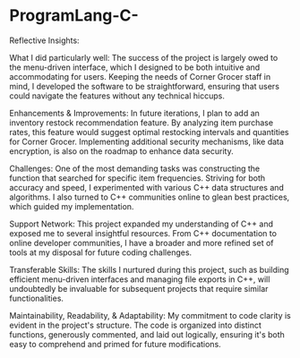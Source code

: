 # ProgramLang-C-

Reflective Insights:

What I did particularly well:
The success of the project is largely owed to the menu-driven interface, which I designed to be both intuitive and accommodating for users. Keeping the needs of Corner Grocer staff in mind, I developed the software to be straightforward, ensuring that users could navigate the features without any technical hiccups.

Enhancements & Improvements:
In future iterations, I plan to add an inventory restock recommendation feature. By analyzing item purchase rates, this feature would suggest optimal restocking intervals and quantities for Corner Grocer. Implementing additional security mechanisms, like data encryption, is also on the roadmap to enhance data security.

Challenges:
One of the most demanding tasks was constructing the function that searched for specific item frequencies. Striving for both accuracy and speed, I experimented with various C++ data structures and algorithms. I also turned to C++ communities online to glean best practices, which guided my implementation.

Support Network:
This project expanded my understanding of C++ and exposed me to several insightful resources. From C++ documentation to online developer communities, I have a broader and more refined set of tools at my disposal for future coding challenges.

Transferable Skills:
The skills I nurtured during this project, such as building efficient menu-driven interfaces and managing file exports in C++, will undoubtedly be invaluable for subsequent projects that require similar functionalities.

Maintainability, Readability, & Adaptability:
My commitment to code clarity is evident in the project's structure. The code is organized into distinct functions, generously commented, and laid out logically, ensuring it's both easy to comprehend and primed for future modifications.
